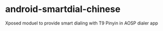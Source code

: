 android-smartdial-chinese
=========================

Xposed moduel to provide smart dialing with T9 Pinyin in AOSP dialer app
